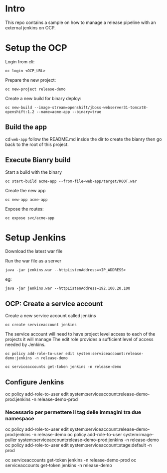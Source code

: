 # Intro

This repo contains a sample on how to manage a release pipeline with an external jenkins on OCP.

# Setup the OCP

Login from cli:

```oc login <OCP_URL>```

Prepare the new project:

```oc new-project release-demo```

Create a new build for binary deploy:

```oc new-build --image-stream=openshift/jboss-webserver31-tomcat8-openshift:1.2 --name=acme-app --binary=true```

## Build the app

cd ```web-app``` follow the README.md inside the dir to create the bianry then go back to the root of this project.

## Execute Bianry build

Start a build with the binary

```oc start-build acme-app --from-file=web-app/target/ROOT.war```

Create the new app

```oc new-app acme-app```

Expose the routes:

```oc expose svc/acme-app```

# Setup Jenkins

Download the latest war file

Run the war file as a server

```java -jar jenkins.war --httpListenAddress=<IP_ADDRESS>```

eg:

```java -jar jenkins.war --httpListenAddress=192.100.20.100```


## OCP: Create a service account

Create a new service account called jenkins

```oc create serviceaccount jenkins```

The service account will need to have project level access to each of the projects it will manage The edit role provides a sufficient level of access needed by Jenkins.

```oc policy add-role-to-user edit system:serviceaccount:release-demo:jenkins -n release-demo```

```oc serviceaccounts get-token jenkins -n release-demo```

## Configure Jenkins

oc policy add-role-to-user edit system:serviceaccount:release-demo-prod:jenkins -n release-demo-prod

### Necessario per permettere il tag delle immagini tra due namespace
oc policy add-role-to-user edit system:serviceaccount:release-demo-prod:jenkins -n release-demo
oc policy add-role-to-user system:image-puller system:serviceaccount:release-demo-prod:jenkins -n release-demo
oc policy add-role-to-user edit system:serviceaccount:stage:default -n prod

oc serviceaccounts get-token jenkins -n release-demo-prod
oc serviceaccounts get-token jenkins -n release-demo
